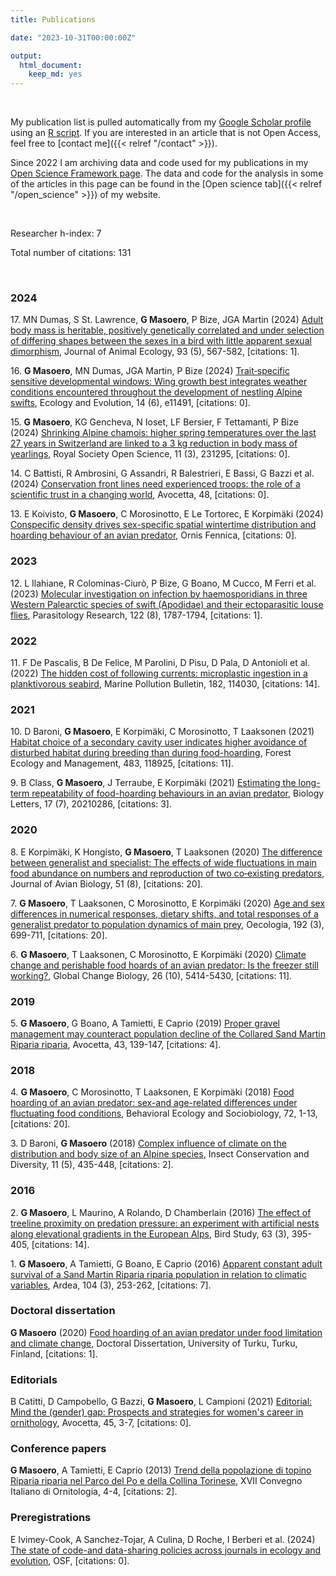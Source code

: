 ```yaml
---
title: Publications

date: "2023-10-31T00:00:00Z"

output: 
  html_document:
    keep_md: yes
---
```


<p>&nbsp;</p>

My publication list is pulled automatically from my <a href="https://scholar.google.com/citations?hl=en&user=jaE_PSoAAAAJ">Google Scholar profile</a> using an <a href="https://github.com/giuliamasoero/giuliamasoero.github.io/blob/master/content/publications.Rmarkdown">R script</a>. If you are interested in an article that is not Open Access, feel free to [contact me]({{< relref "/contact" >}}).

Since 2022 I am archiving data and code used for my publications in my <a href="https://osf.io/ct7g5/"> Open Science Framework page</a>. The data and code for the analysis in some of the articles in this page can be found in the [Open science tab]({{< relref "/open_science" >}}) of my website.

<p>&nbsp;</p>



Researcher h-index: 7


Total number of citations: 131


<p>&nbsp;</p>



<h3>2024</h3><p><tr><td width="450">17. MN Dumas, S St. Lawrence, <b>G Masoero</b>, P Bize, JGA Martin (2024) <a href=https://besjournals.onlinelibrary.wiley.com/doi/abs/10.1111/1365-2656.14064>Adult body mass is heritable, positively genetically correlated and under selection of differing shapes between the sexes in a bird with little apparent sexual dimorphism</a>, Journal of Animal Ecology, 93 (5), 567-582, [citations: 1].</td></tr></p><p><tr><td width="450">16. <b>G Masoero</b>, MN Dumas, JGA Martin, P Bize (2024) <a href=https://onlinelibrary.wiley.com/doi/abs/10.1002/ece3.11491>Trait‐specific sensitive developmental windows: Wing growth best integrates weather conditions encountered throughout the development of nestling Alpine swifts</a>, Ecology and Evolution, 14 (6), e11491, [citations: 0].</td></tr></p><p><tr><td width="450">15. <b>G Masoero</b>, KG Gencheva, N Ioset, LF Bersier, F Tettamanti, P Bize (2024) <a href=https://royalsocietypublishing.org/doi/abs/10.1098/rsos.231295>Shrinking Alpine chamois: higher spring temperatures over the last 27 years in Switzerland are linked to a 3 kg reduction in body mass of yearlings</a>, Royal Society Open Science, 11 (3), 231295, [citations: 0].</td></tr></p><p><tr><td width="450">14. C Battisti, R Ambrosini, G Assandri, R Balestrieri, E Bassi, G Bazzi et al. (2024) <a href=https://www.avocetta.org/articles/vol-48-mmf-forum-conservation-experiences-evidence-and-opinions-conservation-front-lines-need-experienced-troops-the-role-of-a-scientific-trust-in-a-changing-world>Conservation front lines need experienced troops: the role of a scientific trust in a changing world</a>, Avocetta, 48, [citations: 0].</td></tr></p><p><tr><td width="450">13. E Koivisto, <b>G Masoero</b>, C Morosinotto, E Le Tortorec, E Korpim&auml;ki (2024) <a href=https://doi.org/10.51812/of.130326>Conspecific density drives sex-specific spatial wintertime distribution and hoarding behaviour of an avian predator</a>, Ornis Fennica, [citations: 0].</td></tr></p><h3>2023</h3><p><tr><td width="450">12. L Ilahiane, R Colominas-Ciurò, P Bize, G Boano, M Cucco, M Ferri et al. (2023) <a href=https://link.springer.com/article/10.1007/s00436-023-07874-8>Molecular investigation on infection by haemosporidians in three Western Palearctic species of swift (Apodidae) and their ectoparasitic louse flies</a>, Parasitology Research, 122 (8), 1787-1794, [citations: 1].</td></tr></p><h3>2022</h3><p><tr><td width="450">11. F De Pascalis, B De Felice, M Parolini, D Pisu, D Pala, D Antonioli et al. (2022) <a href=https://www.sciencedirect.com/science/article/pii/S0025326X22007123>The hidden cost of following currents: microplastic ingestion in a planktivorous seabird</a>, Marine Pollution Bulletin, 182, 114030, [citations: 14].</td></tr></p><h3>2021</h3><p><tr><td width="450">10. D Baroni, <b>G Masoero</b>, E Korpim&auml;ki, C Morosinotto, T Laaksonen (2021) <a href=https://www.sciencedirect.com/science/article/pii/S0378112721000141>Habitat choice of a secondary cavity user indicates higher avoidance of disturbed habitat during breeding than during food-hoarding</a>, Forest Ecology and Management, 483, 118925, [citations: 11].</td></tr></p><p><tr><td width="450">9. B Class, <b>G Masoero</b>, J Terraube, E Korpim&auml;ki (2021) <a href=https://royalsocietypublishing.org/doi/abs/10.1098/rsbl.2021.0286>Estimating the long-term repeatability of food-hoarding behaviours in an avian predator</a>, Biology Letters, 17 (7), 20210286, [citations: 3].</td></tr></p><h3>2020</h3><p><tr><td width="450">8. E Korpim&auml;ki, K Hongisto, <b>G Masoero</b>, T Laaksonen (2020) <a href=https://onlinelibrary.wiley.com/doi/abs/10.1111/jav.02508>The difference between generalist and specialist: The effects of wide fluctuations in main food abundance on numbers and reproduction of two co‐existing predators</a>, Journal of Avian Biology, 51 (8), [citations: 20].</td></tr></p><p><tr><td width="450">7. <b>G Masoero</b>, T Laaksonen, C Morosinotto, E Korpim&auml;ki (2020) <a href=https://link.springer.com/article/10.1007/s00442-020-04607-x>Age and sex differences in numerical responses, dietary shifts, and total responses of a generalist predator to population dynamics of main prey</a>, Oecologia, 192 (3), 699-711, [citations: 20].</td></tr></p><p><tr><td width="450">6. <b>G Masoero</b>, T Laaksonen, C Morosinotto, E Korpim&auml;ki (2020) <a href=https://onlinelibrary.wiley.com/doi/abs/10.1111/gcb.15250>Climate change and perishable food hoards of an avian predator: Is the freezer still working?</a>, Global Change Biology, 26 (10), 5414-5430, [citations: 11].</td></tr></p><h3>2019</h3><p><tr><td width="450">5. <b>G Masoero</b>, G Boano, A Tamietti, E Caprio (2019) <a href=https://iris.unito.it/handle/2318/1728400>Proper gravel management may counteract population decline of the Collared Sand Martin Riparia riparia</a>, Avocetta, 43, 139-147, [citations: 4].</td></tr></p><h3>2018</h3><p><tr><td width="450">4. <b>G Masoero</b>, C Morosinotto, T Laaksonen, E Korpim&auml;ki (2018) <a href=https://link.springer.com/article/10.1007/s00265-018-2571-x>Food hoarding of an avian predator: sex-and age-related differences under fluctuating food conditions</a>, Behavioral Ecology and Sociobiology, 72, 1-13, [citations: 20].</td></tr></p><p><tr><td width="450">3. D Baroni, <b>G Masoero</b> (2018) <a href=https://resjournals.onlinelibrary.wiley.com/doi/abs/10.1111/icad.12296>Complex influence of climate on the distribution and body size of an Alpine species</a>, Insect Conservation and Diversity, 11 (5), 435-448, [citations: 2].</td></tr></p><h3>2016</h3><p><tr><td width="450">2. <b>G Masoero</b>, L Maurino, A Rolando, D Chamberlain (2016) <a href=https://www.tandfonline.com/doi/abs/10.1080/00063657.2016.1214106>The effect of treeline proximity on predation pressure: an experiment with artificial nests along elevational gradients in the European Alps</a>, Bird Study, 63 (3), 395-405, [citations: 14].</td></tr></p><p><tr><td width="450">1. <b>G Masoero</b>, A Tamietti, G Boano, E Caprio (2016) <a href=https://bioone.org/journals/ardea/volume-104/issue-3/arde.v104i3.a1/Apparent-Constant-Adult-Survival-of-a-Sand-Martin-iRiparia-riparia/10.5253/arde.v104i3.a1.short>Apparent constant adult survival of a Sand Martin Riparia riparia population in relation to climatic variables</a>, Ardea, 104 (3), 253-262, [citations: 7].</td></tr></p><h3>Doctoral dissertation</h3><p><tr><td width="450"><b>G Masoero</b> (2020) <a href=https://www.utupub.fi/bitstream/handle/10024/150424/AnnalesAII373.pdf?sequence=1>Food hoarding of an avian predator under food limitation and climate change</a>, Doctoral Dissertation, University of Turku, Turku, Finland, [citations: 1].</td></tr></p><h3>Editorials</h3><p><tr><td width="450">B Catitti, D Campobello, G Bazzi, <b>G Masoero</b>, L Campioni (2021) <a href=https://doi.org/10.30456/AVO.2021E1>Editorial: Mind the (gender) gap: Prospects and strategies for women's career in ornithology</a>, Avocetta, 45, 3-7, [citations: 0].</td></tr></p><h3>Conference papers</h3><p><tr><td width="450"><b>G Masoero</b>, A Tamietti, E Caprio (2013) <a href=http://ciso-coi.it/wp-content/uploads/2015/12/CIO_2013_low.pdf#page=65>Trend della popolazione di topino Riparia riparia nel Parco del Po e della Collina Torinese</a>, XVII Convegno Italiano di Ornitologia, 4-4, [citations: 2].</td></tr></p><h3>Preregistrations</h3><p><tr><td width="450">E Ivimey-Cook, A Sanchez-Tojar, A Culina, D Roche, I Berberi et al. (2024) <a href=https://osf.io/zxurh/resources>The state of code-and data-sharing policies across journals in ecology and evolution</a>, OSF, [citations: 0].</td></tr></p>
